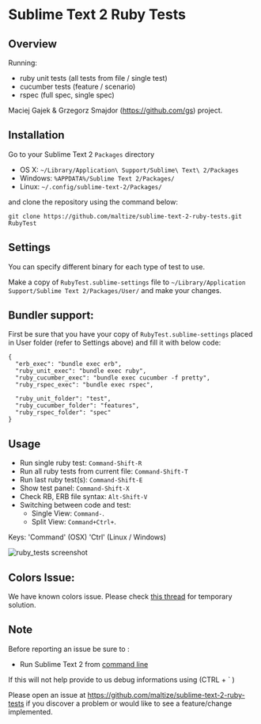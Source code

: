 Sublime Text 2 Ruby Tests
=========================

Overview
--------
Running:

  - ruby unit tests (all tests from file / single test)
  - cucumber tests (feature / scenario)
  - rspec (full spec, single spec)

Maciej Gajek & Grzegorz Smajdor (https://github.com/gs) project.

Installation
------------

Go to your Sublime Text 2 `Packages` directory

 - OS X: `~/Library/Application\ Support/Sublime\ Text\ 2/Packages`
 - Windows: `%APPDATA%/Sublime Text 2/Packages/`
 - Linux: `~/.config/sublime-text-2/Packages/`

and clone the repository using the command below:

``` shell
git clone https://github.com/maltize/sublime-text-2-ruby-tests.git RubyTest
```

Settings
--------

You can specify different binary for each type of test to use.

Make a copy of `RubyTest.sublime-settings` file to `~/Library/Application Support/Sublime Text 2/Packages/User/` and make your changes.

Bundler support:
------------
First be sure that you have your copy of `RubyTest.sublime-settings` placed in User folder (refer to Settings above) and fill it  with below code:

    {
      "erb_exec": "bundle exec erb",
      "ruby_unit_exec": "bundle exec ruby",
      "ruby_cucumber_exec": "bundle exec cucumber -f pretty",
      "ruby_rspec_exec": "bundle exec rspec",

      "ruby_unit_folder": "test",
      "ruby_cucumber_folder": "features",
      "ruby_rspec_folder": "spec"
    }

Usage
-----

 - Run single ruby test: `Command-Shift-R`
 - Run all ruby tests from current file: `Command-Shift-T`
 - Run last ruby test(s): `Command-Shift-E`
 - Show test panel: `Command-Shift-X`
 - Check RB, ERB file syntax: `Alt-Shift-V`
 - Switching between code and test:
    - Single View: `Command-`.
    - Split View:  `Command+Ctrl+`.

Keys:
 'Command' (OSX)
 'Ctrl' (Linux / Windows)

 ![ruby_tests screenshot](https://github.com/maltize/sublime-text-2-ruby-tests/raw/master/ruby_tests.png)


Colors Issue:
------------
We have known colors issue. Please check [this thread](https://github.com/maltize/sublime-text-2-ruby-tests/issues/33#issuecomment-3553701) for temporary solution.

Note
----
Before reporting an issue be sure to :

  - Run Sublime Text 2 from [command line](http://www.sublimetext.com/docs/2/osx_command_line.html)

If this will not help provide to us debug informations using (CTRL + ` )

Please open an issue at https://github.com/maltize/sublime-text-2-ruby-tests if you discover a problem or would like to see a feature/change implemented.
